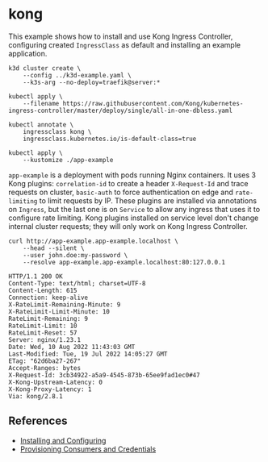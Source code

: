 # kong

This example shows how to install and use Kong Ingress Controller, configuring
created `IngressClass` as default and installing an example application.

```
k3d cluster create \
    --config ../k3d-example.yaml \
    --k3s-arg --no-deploy=traefik@server:*

kubectl apply \
    --filename https://raw.githubusercontent.com/Kong/kubernetes-ingress-controller/master/deploy/single/all-in-one-dbless.yaml

kubectl annotate \
    ingressclass kong \
    ingressclass.kubernetes.io/is-default-class=true

kubectl apply \
    --kustomize ./app-example
```

`app-example` is a deployment with pods running Nginx containers. It uses 3 Kong
plugins: `correlation-id` to create a header `X-Request-Id` and trace requests
on cluster, `basic-auth` to force authentication on edge and `rate-limiting` to
limit requests by IP. These plugins are installed via annotations on `Ingress`,
but the last one is on `Service` to allow any ingress that uses it to configure
rate limiting. Kong plugins installed on service level don't change internal
cluster requests; they will only work on Kong Ingress Controller.

```
curl http://app-example.app-example.localhost \
    --head --silent \
    --user john.doe:my-password \
    --resolve app-example.app-example.localhost:80:127.0.0.1
```

```
HTTP/1.1 200 OK
Content-Type: text/html; charset=UTF-8
Content-Length: 615
Connection: keep-alive
X-RateLimit-Remaining-Minute: 9
X-RateLimit-Limit-Minute: 10
RateLimit-Remaining: 9
RateLimit-Limit: 10
RateLimit-Reset: 57
Server: nginx/1.23.1
Date: Wed, 10 Aug 2022 11:43:03 GMT
Last-Modified: Tue, 19 Jul 2022 14:05:27 GMT
ETag: "62d6ba27-267"
Accept-Ranges: bytes
X-Request-Id: 3cb34922-a5a9-4545-873b-65ee9fad1ec0#47
X-Kong-Upstream-Latency: 0
X-Kong-Proxy-Latency: 1
Via: kong/2.8.1
```

## References

* [Installing and Configuring](https://docs.konghq.com/kubernetes-ingress-controller/2.5.x/deployment/overview/)
* [Provisioning Consumers and Credentials](https://docs.konghq.com/kubernetes-ingress-controller/latest/guides/using-consumer-credential-resource/)
